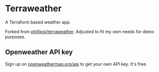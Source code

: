 # Terraweather
A Terraform based weather app.

Forked from [phillipsj/terraweather](https://github.com/phillipsj/terraweather). Adjusted to fit my own needs for demo purposes.

## Openweather API key
Sign up on [openweathermap.org/api](https://openweathermap.org/api) to get your own API key. It's free.